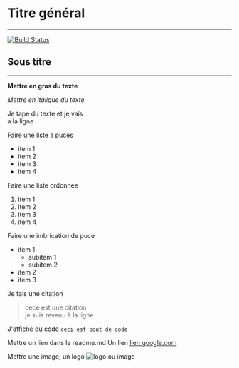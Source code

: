 # Titre général
-----------------------------

[![Build Status](https://github.com/github/opensource.guide/workflows/GitHub%20Actions%20CI/badge.svg)](https://github.com/github/opensource.guide/actions)

## Sous titre
----

__Mettre en gras du texte__

*Mettre en italique du texte*

Je tape du texte et je vais   
a la ligne

Faire une liste à puces
* item 1
* item 2
* item 3
* item 4

Faire une liste ordonnée
1. item 1
2. item 2
3. item 3
4. item 4

Faire une imbrication de puce
* item 1
  * subitem 1
  * subitem 2
* item 2
* item 3

Je fais une citation
> cece est une citation  
je suis revenu à la ligne

J'affiche du code
```ceci est bout de code```

Mettre un  lien dans le readme.md
Un lien [ lien google.com](https://google.com)

Mettre une image, un logo
![logo ou image](https://d1csarkz8obe9u.cloudfront.net/posterpreviews/business-logo-design-template-78655edda18bc1196ab28760f1535baa_screen.jpg?ts=1617645324)

